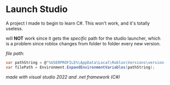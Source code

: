 # Launch Studio

A project I made to begin to learn C#. This won't work, and it's totally useless.

will **NOT** work since it gets the *specific* path for the studio launcher, which is a problem since roblox changes from folder to folder every new version.

*file path:*
```cs
var pathString = @"%USERPROFILE%\AppData\Local\Roblox\Versions\version-d6943a5e6de04dfb\RobloxStudioLauncherBeta.exe";
var filePath = Environment.ExpandEnvironmentVariables(pathString);
```


*made with visual studio 2022 and .net framework (C#)*
